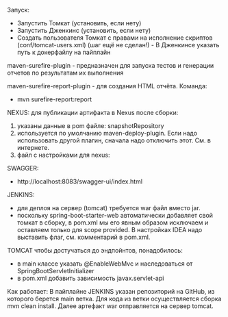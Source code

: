 Запуск:
- Запустить Томкат (установить, если нету)
- Запустить Дженкинс (установить, если нету)
- Создать пользователя Томкат с правами на исполнение скриптов (conf/tomcat-users.xml)
  (шаг ещё не сделан!) - В Дженкинсе указать путь к докерфайлу на пайплайн


maven-surefire-plugin - предназначен для запуска тестов и генерации отчетов по результатам их выполнения

maven-surefire-report-plugin - для создания HTML отчёта.
Команда:
- mvn surefire-report:report

NEXUS:
для публикации артифакта в Nexus после сборки:
1. указаны данные в pom файле: snapshotRepository
2. используется по умолчанию maven-deploy-plugin. Если надо использовать другой плагин, сначала надо отключить этот. См. в интернете.
3. файл с настройками для nexus: 

SWAGGER:
- http://localhost:8083/swagger-ui/index.html

JENKINS:
- для деплоя на сервер (tomcat) требуется war файл вместо jar.
- поскольку spring-boot-starter-web автоматически добавляет свой томкат в сборку, в pom.xml мы его явным образом исключаем и оставляем только для scope provided. В настройках IDEA надо выставить флаг, см. комментарий в pom.xml.

TOMCAT
чтобы достучаться до эндпойнтов, понадобилось:
- в main классе указать @EnableWebMvc и наследоваться от SpringBootServletInitializer
- в pom.xml добавить зависимость javax.servlet-api

Как работает:
В пайплайне JENKINS указан репозиторий на GitHub, из которого берется main ветка. Для кода из ветки осуществляется сборка mvn clean install. Далее артефакт war отправляется на сервер tomcat.
